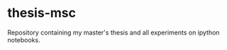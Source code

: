 thesis-msc
============

Repository containing my master's thesis and all experiments on ipython notebooks.
